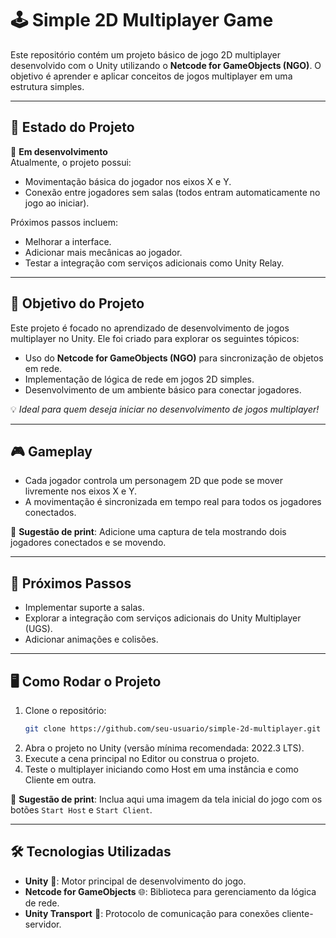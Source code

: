 # 🕹️ **Simple 2D Multiplayer Game**

Este repositório contém um projeto básico de jogo 2D multiplayer desenvolvido com o Unity utilizando o **Netcode for GameObjects (NGO)**. O objetivo é aprender e aplicar conceitos de jogos multiplayer em uma estrutura simples.

---

## 📌 **Estado do Projeto**

🚧 **Em desenvolvimento**  
Atualmente, o projeto possui:
- Movimentação básica do jogador nos eixos X e Y.
- Conexão entre jogadores sem salas (todos entram automaticamente no jogo ao iniciar).

Próximos passos incluem:
- Melhorar a interface.
- Adicionar mais mecânicas ao jogador.
- Testar a integração com serviços adicionais como Unity Relay.

---

## 🎯 **Objetivo do Projeto**

Este projeto é focado no aprendizado de desenvolvimento de jogos multiplayer no Unity. Ele foi criado para explorar os seguintes tópicos:
- Uso do **Netcode for GameObjects (NGO)** para sincronização de objetos em rede.
- Implementação de lógica de rede em jogos 2D simples.
- Desenvolvimento de um ambiente básico para conectar jogadores.

💡 *Ideal para quem deseja iniciar no desenvolvimento de jogos multiplayer!*

---

## 🎮 **Gameplay**

- Cada jogador controla um personagem 2D que pode se mover livremente nos eixos X e Y.  
- A movimentação é sincronizada em tempo real para todos os jogadores conectados.

📸 **Sugestão de print**: Adicione uma captura de tela mostrando dois jogadores conectados e se movendo.

---

## 🌟 **Próximos Passos**

- Implementar suporte a salas.
- Explorar a integração com serviços adicionais do Unity Multiplayer (UGS).
- Adicionar animações e colisões.

---

## 🖥️ **Como Rodar o Projeto**

1. Clone o repositório:
   ```bash
   git clone https://github.com/seu-usuario/simple-2d-multiplayer.git
   ```
2. Abra o projeto no Unity (versão mínima recomendada: 2022.3 LTS).  
3. Execute a cena principal no Editor ou construa o projeto.  
4. Teste o multiplayer iniciando como Host em uma instância e como Cliente em outra.

📸 **Sugestão de print**: Inclua aqui uma imagem da tela inicial do jogo com os botões `Start Host` e `Start Client`.

---

## 🛠️ **Tecnologias Utilizadas**

- **Unity** 🔵: Motor principal de desenvolvimento do jogo.  
- **Netcode for GameObjects** 🌐: Biblioteca para gerenciamento da lógica de rede.  
- **Unity Transport** 🚀: Protocolo de comunicação para conexões cliente-servidor.  
